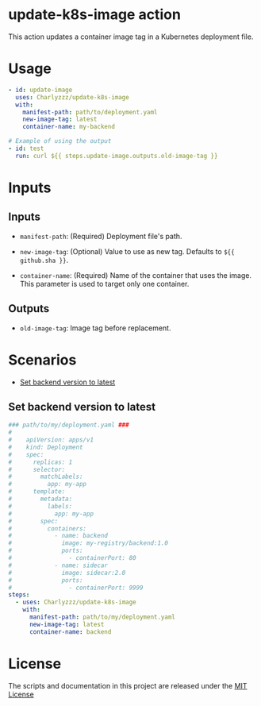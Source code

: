 # update-k8s-image action

This action updates a container image tag in a Kubernetes deployment file.

# Usage

<!-- start usage -->

```yaml
- id: update-image
  uses: Charlyzzz/update-k8s-image
  with:
    manifest-path: path/to/deployment.yaml
    new-image-tag: latest
    container-name: my-backend

# Example of using the output
- id: test
  run: curl ${{ steps.update-image.outputs.old-image-tag }}
```

<!-- end usage -->

# Inputs

## Inputs

- `manifest-path`: (Required) Deployment file's path.

- `new-image-tag`: (Optional) Value to use as new tag. Defaults to `${{ github.sha }}`.

- `container-name`: (Required) Name of the container that uses the image. This parameter is used to target only one container.


## Outputs

- `old-image-tag`: Image tag before replacement.

# Scenarios

- [Set backend version to latest](#Set-backend-version-to-latest)

## Set backend version to latest

```yaml
### path/to/my/deployment.yaml ###
#
#    apiVersion: apps/v1
#    kind: Deployment
#    spec:
#      replicas: 1
#      selector:
#        matchLabels:
#          app: my-app
#      template:
#        metadata:
#          labels:
#            app: my-app
#        spec:
#          containers:
#            - name: backend
#              image: my-registry/backend:1.0
#              ports:
#                - containerPort: 80
#            - name: sidecar
#              image: sidecar:2.0
#              ports:
#                - containerPort: 9999
steps:
  - uses: Charlyzzz/update-k8s-image
    with:
      manifest-path: path/to/my/deployment.yaml
      new-image-tag: latest
      container-name: backend
```


# License

The scripts and documentation in this project are released under the [MIT License](LICENSE)
